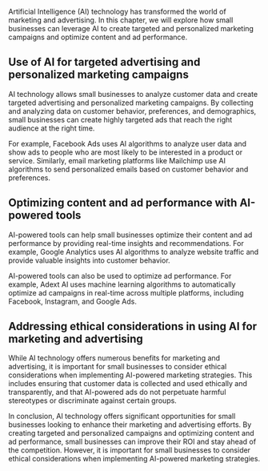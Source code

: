 

Artificial Intelligence (AI) technology has transformed the world of marketing and advertising. In this chapter, we will explore how small businesses can leverage AI to create targeted and personalized marketing campaigns and optimize content and ad performance.

Use of AI for targeted advertising and personalized marketing campaigns
-----------------------------------------------------------------------

AI technology allows small businesses to analyze customer data and create targeted advertising and personalized marketing campaigns. By collecting and analyzing data on customer behavior, preferences, and demographics, small businesses can create highly targeted ads that reach the right audience at the right time.

For example, Facebook Ads uses AI algorithms to analyze user data and show ads to people who are most likely to be interested in a product or service. Similarly, email marketing platforms like Mailchimp use AI algorithms to send personalized emails based on customer behavior and preferences.

Optimizing content and ad performance with AI-powered tools
-----------------------------------------------------------

AI-powered tools can help small businesses optimize their content and ad performance by providing real-time insights and recommendations. For example, Google Analytics uses AI algorithms to analyze website traffic and provide valuable insights into customer behavior.

AI-powered tools can also be used to optimize ad performance. For example, Adext AI uses machine learning algorithms to automatically optimize ad campaigns in real-time across multiple platforms, including Facebook, Instagram, and Google Ads.

Addressing ethical considerations in using AI for marketing and advertising
---------------------------------------------------------------------------

While AI technology offers numerous benefits for marketing and advertising, it is important for small businesses to consider ethical considerations when implementing AI-powered marketing strategies. This includes ensuring that customer data is collected and used ethically and transparently, and that AI-powered ads do not perpetuate harmful stereotypes or discriminate against certain groups.

In conclusion, AI technology offers significant opportunities for small businesses looking to enhance their marketing and advertising efforts. By creating targeted and personalized campaigns and optimizing content and ad performance, small businesses can improve their ROI and stay ahead of the competition. However, it is important for small businesses to consider ethical considerations when implementing AI-powered marketing strategies.
